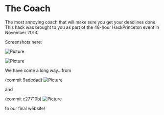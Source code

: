 The Coach
========

The most annoying coach that will make sure you get your deadlines done.  This hack was brought to you as part of the 48-hour HackPrinceton event in November 2013.

Screenshots here:

![Picture](http://imgur.com/3srgY41.png)

![Picture](http://i.imgur.com/MHRY7h3.png)

We have come a long way...from

(commit 9adcdad)
![Picture](http://i.imgur.com/uH9Ncpg.png)

and

(commit c27710b)
![Picture](http://i.imgur.com/rBuG0YA.png)

to our final website!
